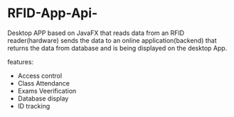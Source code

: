 # RFID-App-Api-
Desktop APP based on JavaFX that reads data from an RFID reader(hardware)
sends the data to an online application(backend) that returns the data from database
and is being displayed on the desktop App.

features:
* Access control
* Class Attendance
* Exams Veerification
* Database display
* ID tracking


